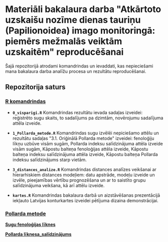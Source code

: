 # Materiāli bakalaura darba "Atkārtoto uzskaišu nozīme dienas tauriņu (Papilionoidea) imago monitoringā: piemērs mežmalās veiktām uzskaitēm" reproducēšanai

Šajā repozitorijā atrodami komandrindas un ievaddati, kas nepieciešami mana bakalaura darba analīžu procesa un rezultātu reproducēšanai.

## Repozitorija saturs

### [R komandrindas](./R_komandrindas/)

- **`0_visparigi.R`**
Komandrindas rezultātu ievada sadaļas izveidei: reģistrēto sugu skaits, to sadalījums pa dzimtām, novērojumu sadalījuma attēla izveide.
  
- **`1_Pollarda_metode.R`**
Komandrindas sugu izvēlēi nepiciešamo attēlu un rezultātu sadaļas "3.1. Oriģinālā Pollarda metode" izveidei: fenoloģiju līkņu uzbūve visām sugām, Pollarda indeksu salīdzinājuma attēla izveide visām sugām, Kāpostu balteņa fenoloģijas attēla izveide, Kāpostu balteņa indeksu salīdzinājuma attēla izveide, Kāpostu balteņa Pollarda indeksu salīdzinājums starp vietām.
  
- **`3_distances_analize.R`**
Komandrindas distances analīzes veikšanai ar hierarhiskiem distances modeļiem: datu apstrāde, modeļu izveide un izvēle, pieejamības vērtību prognozēšana un ar to saistīto grupu salīdzinājuma veikšana, kā arī attēlu izveide.

- **`kartes.R`**
Komandrindas bakalaura darbā un aizstāvēšanas prezentācijā iekļauto Latvijas konturkartes izveidei pētījuma dizaina demonstrācijai.



### [Pollarda metode](./Pollard/)
**[Sugu fenoloģijas līknes](./Pollard/fenologija/)**

**[Pollarda līknesa_salīdzinājums](./Pollard/indeksi/)**

